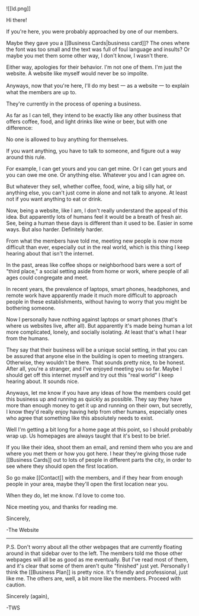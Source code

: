 ![[ld.png]]

Hi there!

If you're here, you were probably approached by one of our members.

Maybe they gave you a [[Business Cards|business card]]? The ones where the font was too small and the text was full of foul language and insults? Or maybe you met them some other way, I don't know, I wasn't there.

Either way, apologies for their behavior. I'm not one of them. I'm just the website. A website like myself would never be so impolite.

Anyways, now that you're here, I'll do my best 一 as a website 一 to explain what the members are up to.

They're currently in the process of opening a business.

As far as I can tell, they intend to be exactly like any other business that offers coffee, food, and light drinks like wine or beer, but with one difference:

No one is allowed to buy anything for themselves.

If you want anything, you have to talk to someone, and figure out a way around this rule.

For example, I can get yours and you can get mine. Or I can get yours and you can owe me one. Or anything else. Whatever you and I can agree on.

But whatever they sell, whether coffee, food, wine, a big silly hat, or anything else, you can't just come in alone and not talk to anyone. At least not if you want anything to eat or drink.

Now, being a website, like I am, I don't really understand the appeal of this idea. But apparently lots of humans feel it would be a breath of fresh air. See, being a human these days is different than it used to be. Easier in some ways. But also harder. Definitely harder.

From what the members have told me, meeting new people is now more difficult than ever, especially out in the real world, which is this thing I keep hearing about that isn't the internet.

In the past, areas like coffee shops or neighborhood bars were a sort of "third place," a social setting aside from home or work, where people of all ages could congregate and meet.

In recent years, the prevalence of laptops, smart phones, headphones, and remote work have apparently made it much more difficult to approach people in these establishments, without having to worry that you might be bothering someone.

Now I personally have nothing against laptops or smart phones (that's where us websites live, after all). But apparently it's made being human a lot more complicated, lonely, and socially isolating. At least that's what I hear from the humans.

They say that their business will be a unique social setting, in that you can be assured that anyone else in the building is open to meeting strangers. Otherwise, they wouldn't be there. That sounds pretty nice, to be honest. After all, you're a stranger, and I've enjoyed meeting you so far. Maybe I should get off this internet myself and try out this "real world" I keep hearing about. It sounds nice.

Anyways, let me know if you have any ideas of how the members could get this business up and running as quickly as possible. They say they have more than enough money to get it up and running on their own, but secretly, I know they'd really enjoy having help from other humans, especially ones who agree that something like this absolutely needs to exist.

Well I'm getting a bit long for a home page at this point, so I should probably wrap up. Us homepages are always taught that it's best to be brief.

If you like their idea, shoot them an email, and remind them who you are and where you met them or how you got here. I hear they're giving those rude [[Business Cards]] out to lots of people in different parts the city, in order to see where they should open the first location.

So go make [[Contact]] with the members, and if they hear from enough people in your area, maybe they'll open the first location near you.

When they do, let me know. I'd love to come too.

Nice meeting you, and thanks for reading me.

Sincerely,

-The Website

---

P.S. Don't worry about all the other webpages that are currently floating around in that sidebar over to the left. The members told me those other webpages will all be as good as me eventually. But I've read most of them, and it's clear that some of them aren't quite "finished" just yet. Personally I think the [[Business Plan]] is pretty nice. It's friendly and professional, just like me. The others are, well, a bit more like the members. Proceed with caution.

Sincerely (again),

-TWS